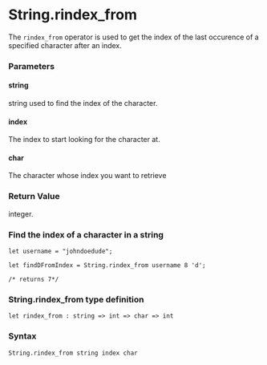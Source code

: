 # String.rindex_from

The `rindex_from` operator is used to get the index of the last occurence of a specified character after an index.

### Parameters

#### string
string used to find the index of the character.

#### index
The index to start looking for the character at.

#### char
The character whose index you want to retrieve

### Return Value
integer.

### Find the index of a character in a string
```
let username = "johndoedude";

let findDFromIndex = String.rindex_from username 8 'd';

/* returns 7*/
```

### String.rindex_from type definition
```
let rindex_from : string => int => char => int
```

### Syntax
```
String.rindex_from string index char
```
